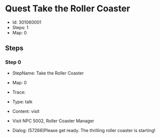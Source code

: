 # Quest Take the Roller Coaster

- Id: 301060001
- Steps: 1
- Map: 0

## Steps

### Step 0
- StepName:  Take the Roller Coaster
- Map:  0
- Trace:  
- Type:  talk
- Content:  visit
- Visit NPC 5002, Roller Coaster Manager

- Dialog: (57266)Please get ready. The thrilling roller coaster is starting!


